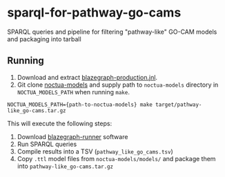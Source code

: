 # sparql-for-pathway-go-cams
SPARQL queries and pipeline for filtering "pathway-like" GO-CAM models and packaging into tarball

## Running
1. Download and extract [blazegraph-production.jnl](http://current.geneontology.org/products/blazegraph/blazegraph-production.jnl.gz).
2. Git clone [noctua-models](https://github.com/geneontology/noctua-models) and supply path to `noctua-models` directory in `NOCTUA_MODELS_PATH` when running `make`.
```
NOCTUA_MODELS_PATH={path-to-noctua-models} make target/pathway-like_go-cams.tar.gz
```
This will execute the following steps:
1. Download [blazegraph-runner](https://github.com/balhoff/blazegraph-runner) software
2. Run SPARQL queries
3. Compile results into a TSV (`pathway_like_go_cams.tsv`)
4. Copy `.ttl` model files from `noctua-models/models/` and package them into `pathway-like_go-cams.tar.gz`